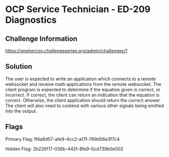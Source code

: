 # OCP Service Technician - ED-209 Diagnostics

## Challenge Information

https://gophercon.challengeseries.org/admin/challenges/1

## Solution

The user is expected to write an application which connects to a remote websocket and receive
math applications from the remote websocket. The client program is expected to determine if
the equation given is correct, or incorrect. If correct, the client can return an indication
that the equation is correct. Otherwise, the client application should return the correct answer.
The client will also need to contend with various other signals being emitted into the output.

## Flags
Primary Flag: ff4a8d57-afe9-4cc2-a17f-769d56e3f7c4

Hidden Flag: 2b226f17-036b-442f-8fe9-0cd739b0e502
